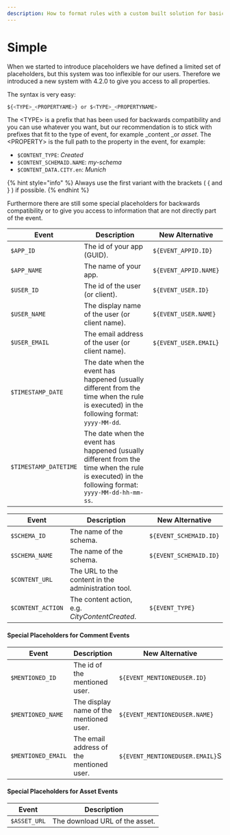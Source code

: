 ```yaml
---
description: How to format rules with a custom built solution for basic use cases
---
```


# Simple

When we started to introduce placeholders we have defined a limited set of placeholders, but this system was too inflexible for our users. Therefore we introduced a new system with 4.2.0 to give you access to all properties.

The syntax is very easy:

```javascript
${<TYPE>_<PROPERTYAME>} or $<TYPE>_<PROPERTYNAME>
```

The \<TYPE> is a prefix that has been used for backwards compatibility and you can use whatever you want, but our recommendation is to stick with prefixes that fit to the type of event, for example _content _or _asset_. The \<PROPERTY> is the full path to the property in the event, for example:

* `$CONTENT_TYPE`: _Created_
* `$CONTENT_SCHEMAID.NAME`: _my-schema_
* `$CONTENT_DATA.CITY.en`: _Munich_

{% hint style="info" %}
Always use the first variant with the brackets ( { and } ) if possible.
{% endhint %}

Furthermore there are still some special placeholders for backwards compatibility or to give you access to information that are not directly part of the event.

| Event                 | Description                                                                                                                                      | New Alternative       |
| --------------------- | ------------------------------------------------------------------------------------------------------------------------------------------------ | --------------------- |
| `$APP_ID`             | The id of your app (GUID).                                                                                                                       | `${EVENT_APPID.ID}`   |
| `$APP_NAME`           | The name of your app.                                                                                                                            | `${EVENT_APPID.NAME}` |
| `$USER_ID`            | The id of the user (or client).                                                                                                                  | `${EVENT_USER.ID}`    |
| `$USER_NAME`          | The display name of the user (or client name).                                                                                                   | `${EVENT_USER.NAME}`  |
| `$USER_EMAIL`         | The email address of the user (or client name).                                                                                                  | `${EVENT_USER.EMAIL`} |
| `$TIMESTAMP_DATE`     |  The date when the event has happened (usually different from the time when the rule is executed) in the following format: `yyyy-MM-dd`.         |                       |
| `$TIMESTAMP_DATETIME` | The date when the event has happened (usually different from the time when the rule is executed) in the following format: `yyyy-MM-dd-hh-mm-ss`. |                       |

| Event             | Description                                         | New Alternative        |
| ----------------- | --------------------------------------------------- | ---------------------- |
| `$SCHEMA_ID`      | The name of the schema.                             | `${EVENT_SCHEMAID.ID}` |
| `$SCHEMA_NAME`    | The name of the schema.                             | `${EVENT_SCHEMAID.ID}` |
| `$CONTENT_URL`    |  The URL to the content in the administration tool. |                        |
| `$CONTENT_ACTION` | The content action, e.g. _CityContentCreated_.      | `${EVENT_TYPE}`        |

#### Special Placeholders for Comment Events

| Event              | Description                              | New Alternative                 |
| ------------------ | ---------------------------------------- | ------------------------------- |
| `$MENTIONED_ID`    | The id of the mentioned user.            | `${EVENT_MENTIONEDUSER.ID}`     |
| `$MENTIONED_NAME`  | The display name of the mentioned user.  | `${EVENT_MENTIONEDUSER.NAME}`   |
| `$MENTIONED_EMAIL` | The email address of the mentioned user. | `${EVENT_MENTIONEDUSER.EMAIL}`S |

#### Special Placeholders for Asset Events

| Event        | Description                    |
| ------------ | ------------------------------ |
| `$ASSET_URL` | The download URL of the asset. |
